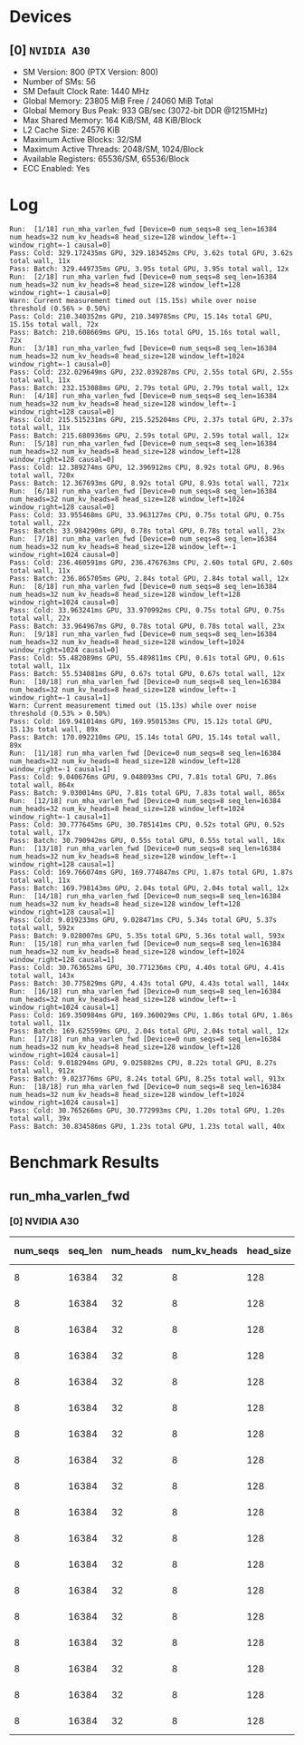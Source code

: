 # Devices

## [0] `NVIDIA A30`
* SM Version: 800 (PTX Version: 800)
* Number of SMs: 56
* SM Default Clock Rate: 1440 MHz
* Global Memory: 23805 MiB Free / 24060 MiB Total
* Global Memory Bus Peak: 933 GB/sec (3072-bit DDR @1215MHz)
* Max Shared Memory: 164 KiB/SM, 48 KiB/Block
* L2 Cache Size: 24576 KiB
* Maximum Active Blocks: 32/SM
* Maximum Active Threads: 2048/SM, 1024/Block
* Available Registers: 65536/SM, 65536/Block
* ECC Enabled: Yes

# Log

```
Run:  [1/18] run_mha_varlen_fwd [Device=0 num_seqs=8 seq_len=16384 num_heads=32 num_kv_heads=8 head_size=128 window_left=-1 window_right=-1 causal=0]
Pass: Cold: 329.172435ms GPU, 329.183452ms CPU, 3.62s total GPU, 3.62s total wall, 11x 
Pass: Batch: 329.449735ms GPU, 3.95s total GPU, 3.95s total wall, 12x
Run:  [2/18] run_mha_varlen_fwd [Device=0 num_seqs=8 seq_len=16384 num_heads=32 num_kv_heads=8 head_size=128 window_left=128 window_right=-1 causal=0]
Warn: Current measurement timed out (15.15s) while over noise threshold (0.56% > 0.50%)
Pass: Cold: 210.340352ms GPU, 210.349785ms CPU, 15.14s total GPU, 15.15s total wall, 72x 
Pass: Batch: 210.608669ms GPU, 15.16s total GPU, 15.16s total wall, 72x
Run:  [3/18] run_mha_varlen_fwd [Device=0 num_seqs=8 seq_len=16384 num_heads=32 num_kv_heads=8 head_size=128 window_left=1024 window_right=-1 causal=0]
Pass: Cold: 232.029649ms GPU, 232.039287ms CPU, 2.55s total GPU, 2.55s total wall, 11x 
Pass: Batch: 232.153088ms GPU, 2.79s total GPU, 2.79s total wall, 12x
Run:  [4/18] run_mha_varlen_fwd [Device=0 num_seqs=8 seq_len=16384 num_heads=32 num_kv_heads=8 head_size=128 window_left=-1 window_right=128 causal=0]
Pass: Cold: 215.515231ms GPU, 215.525204ms CPU, 2.37s total GPU, 2.37s total wall, 11x 
Pass: Batch: 215.680936ms GPU, 2.59s total GPU, 2.59s total wall, 12x
Run:  [5/18] run_mha_varlen_fwd [Device=0 num_seqs=8 seq_len=16384 num_heads=32 num_kv_heads=8 head_size=128 window_left=128 window_right=128 causal=0]
Pass: Cold: 12.389274ms GPU, 12.396912ms CPU, 8.92s total GPU, 8.96s total wall, 720x 
Pass: Batch: 12.367693ms GPU, 8.92s total GPU, 8.93s total wall, 721x
Run:  [6/18] run_mha_varlen_fwd [Device=0 num_seqs=8 seq_len=16384 num_heads=32 num_kv_heads=8 head_size=128 window_left=1024 window_right=128 causal=0]
Pass: Cold: 33.955468ms GPU, 33.963127ms CPU, 0.75s total GPU, 0.75s total wall, 22x 
Pass: Batch: 33.984290ms GPU, 0.78s total GPU, 0.78s total wall, 23x
Run:  [7/18] run_mha_varlen_fwd [Device=0 num_seqs=8 seq_len=16384 num_heads=32 num_kv_heads=8 head_size=128 window_left=-1 window_right=1024 causal=0]
Pass: Cold: 236.460591ms GPU, 236.476763ms CPU, 2.60s total GPU, 2.60s total wall, 11x 
Pass: Batch: 236.865705ms GPU, 2.84s total GPU, 2.84s total wall, 12x
Run:  [8/18] run_mha_varlen_fwd [Device=0 num_seqs=8 seq_len=16384 num_heads=32 num_kv_heads=8 head_size=128 window_left=128 window_right=1024 causal=0]
Pass: Cold: 33.963241ms GPU, 33.970992ms CPU, 0.75s total GPU, 0.75s total wall, 22x 
Pass: Batch: 33.964967ms GPU, 0.78s total GPU, 0.78s total wall, 23x
Run:  [9/18] run_mha_varlen_fwd [Device=0 num_seqs=8 seq_len=16384 num_heads=32 num_kv_heads=8 head_size=128 window_left=1024 window_right=1024 causal=0]
Pass: Cold: 55.482089ms GPU, 55.489811ms CPU, 0.61s total GPU, 0.61s total wall, 11x 
Pass: Batch: 55.534081ms GPU, 0.67s total GPU, 0.67s total wall, 12x
Run:  [10/18] run_mha_varlen_fwd [Device=0 num_seqs=8 seq_len=16384 num_heads=32 num_kv_heads=8 head_size=128 window_left=-1 window_right=-1 causal=1]
Warn: Current measurement timed out (15.13s) while over noise threshold (0.53% > 0.50%)
Pass: Cold: 169.941014ms GPU, 169.950153ms CPU, 15.12s total GPU, 15.13s total wall, 89x 
Pass: Batch: 170.092210ms GPU, 15.14s total GPU, 15.14s total wall, 89x
Run:  [11/18] run_mha_varlen_fwd [Device=0 num_seqs=8 seq_len=16384 num_heads=32 num_kv_heads=8 head_size=128 window_left=128 window_right=-1 causal=1]
Pass: Cold: 9.040676ms GPU, 9.048093ms CPU, 7.81s total GPU, 7.86s total wall, 864x 
Pass: Batch: 9.030014ms GPU, 7.81s total GPU, 7.83s total wall, 865x
Run:  [12/18] run_mha_varlen_fwd [Device=0 num_seqs=8 seq_len=16384 num_heads=32 num_kv_heads=8 head_size=128 window_left=1024 window_right=-1 causal=1]
Pass: Cold: 30.777645ms GPU, 30.785141ms CPU, 0.52s total GPU, 0.52s total wall, 17x 
Pass: Batch: 30.790942ms GPU, 0.55s total GPU, 0.55s total wall, 18x
Run:  [13/18] run_mha_varlen_fwd [Device=0 num_seqs=8 seq_len=16384 num_heads=32 num_kv_heads=8 head_size=128 window_left=-1 window_right=128 causal=1]
Pass: Cold: 169.766074ms GPU, 169.774847ms CPU, 1.87s total GPU, 1.87s total wall, 11x 
Pass: Batch: 169.798143ms GPU, 2.04s total GPU, 2.04s total wall, 12x
Run:  [14/18] run_mha_varlen_fwd [Device=0 num_seqs=8 seq_len=16384 num_heads=32 num_kv_heads=8 head_size=128 window_left=128 window_right=128 causal=1]
Pass: Cold: 9.019233ms GPU, 9.028471ms CPU, 5.34s total GPU, 5.37s total wall, 592x 
Pass: Batch: 9.028007ms GPU, 5.35s total GPU, 5.36s total wall, 593x
Run:  [15/18] run_mha_varlen_fwd [Device=0 num_seqs=8 seq_len=16384 num_heads=32 num_kv_heads=8 head_size=128 window_left=1024 window_right=128 causal=1]
Pass: Cold: 30.763652ms GPU, 30.771236ms CPU, 4.40s total GPU, 4.41s total wall, 143x 
Pass: Batch: 30.775829ms GPU, 4.43s total GPU, 4.43s total wall, 144x
Run:  [16/18] run_mha_varlen_fwd [Device=0 num_seqs=8 seq_len=16384 num_heads=32 num_kv_heads=8 head_size=128 window_left=-1 window_right=1024 causal=1]
Pass: Cold: 169.350984ms GPU, 169.360029ms CPU, 1.86s total GPU, 1.86s total wall, 11x 
Pass: Batch: 169.625599ms GPU, 2.04s total GPU, 2.04s total wall, 12x
Run:  [17/18] run_mha_varlen_fwd [Device=0 num_seqs=8 seq_len=16384 num_heads=32 num_kv_heads=8 head_size=128 window_left=128 window_right=1024 causal=1]
Pass: Cold: 9.018294ms GPU, 9.025882ms CPU, 8.22s total GPU, 8.27s total wall, 912x 
Pass: Batch: 9.023776ms GPU, 8.24s total GPU, 8.25s total wall, 913x
Run:  [18/18] run_mha_varlen_fwd [Device=0 num_seqs=8 seq_len=16384 num_heads=32 num_kv_heads=8 head_size=128 window_left=1024 window_right=1024 causal=1]
Pass: Cold: 30.765266ms GPU, 30.772993ms CPU, 1.20s total GPU, 1.20s total wall, 39x 
Pass: Batch: 30.834586ms GPU, 1.23s total GPU, 1.23s total wall, 40x
```

# Benchmark Results

## run_mha_varlen_fwd

### [0] NVIDIA A30

| num_seqs | seq_len | num_heads | num_kv_heads | head_size | window_left | window_right | causal | Q Tensor  |  K Tensor   |  V Tensor   |  Output   | Tokens |   Est. FLOPS   | Memory Usage | Samples |  CPU Time  | Noise |  GPU Time  | Noise |  Elem/s  | GlobalMem BW | BWUtil | Samples | Batch GPU  |
|----------|---------|-----------|--------------|-----------|-------------|--------------|--------|-----------|-------------|-------------|-----------|--------|----------------|--------------|---------|------------|-------|------------|-------|----------|--------------|--------|---------|------------|
|        8 |   16384 |        32 |            8 |       128 |          -1 |           -1 |      0 | 1.000 GiB | 256.000 MiB | 256.000 MiB | 1.000 GiB | 131072 | 17592186044416 |         2560 |     11x | 329.183 ms | 0.47% | 329.172 ms | 0.47% | 398.186K |   8.155 GB/s |  0.87% |     12x | 329.450 ms |
|        8 |   16384 |        32 |            8 |       128 |         128 |           -1 |      0 | 1.000 GiB | 256.000 MiB | 256.000 MiB | 1.000 GiB | 131072 | 17592186044416 |         2560 |     72x | 210.350 ms | 0.56% | 210.340 ms | 0.56% | 623.142K |  12.762 GB/s |  1.37% |     72x | 210.609 ms |
|        8 |   16384 |        32 |            8 |       128 |        1024 |           -1 |      0 | 1.000 GiB | 256.000 MiB | 256.000 MiB | 1.000 GiB | 131072 | 17592186044416 |         2560 |     11x | 232.039 ms | 0.21% | 232.030 ms | 0.21% | 564.893K |  11.569 GB/s |  1.24% |     12x | 232.153 ms |
|        8 |   16384 |        32 |            8 |       128 |          -1 |          128 |      0 | 1.000 GiB | 256.000 MiB | 256.000 MiB | 1.000 GiB | 131072 | 17592186044416 |         2560 |     11x | 215.525 ms | 0.42% | 215.515 ms | 0.42% | 608.180K |  12.456 GB/s |  1.33% |     12x | 215.681 ms |
|        8 |   16384 |        32 |            8 |       128 |         128 |          128 |      0 | 1.000 GiB | 256.000 MiB | 256.000 MiB | 1.000 GiB | 131072 | 17592186044416 |         2560 |    720x |  12.397 ms | 0.64% |  12.389 ms | 0.64% |  10.579M | 216.668 GB/s | 23.22% |    721x |  12.368 ms |
|        8 |   16384 |        32 |            8 |       128 |        1024 |          128 |      0 | 1.000 GiB | 256.000 MiB | 256.000 MiB | 1.000 GiB | 131072 | 17592186044416 |         2560 |     22x |  33.963 ms | 0.50% |  33.955 ms | 0.50% |   3.860M |  79.055 GB/s |  8.47% |     23x |  33.984 ms |
|        8 |   16384 |        32 |            8 |       128 |          -1 |         1024 |      0 | 1.000 GiB | 256.000 MiB | 256.000 MiB | 1.000 GiB | 131072 | 17592186044416 |         2560 |     11x | 236.477 ms | 0.38% | 236.461 ms | 0.38% | 554.308K |  11.352 GB/s |  1.22% |     12x | 236.866 ms |
|        8 |   16384 |        32 |            8 |       128 |         128 |         1024 |      0 | 1.000 GiB | 256.000 MiB | 256.000 MiB | 1.000 GiB | 131072 | 17592186044416 |         2560 |     22x |  33.971 ms | 0.49% |  33.963 ms | 0.49% |   3.859M |  79.037 GB/s |  8.47% |     23x |  33.965 ms |
|        8 |   16384 |        32 |            8 |       128 |        1024 |         1024 |      0 | 1.000 GiB | 256.000 MiB | 256.000 MiB | 1.000 GiB | 131072 | 17592186044416 |         2560 |     11x |  55.490 ms | 0.47% |  55.482 ms | 0.47% |   2.362M |  48.382 GB/s |  5.19% |     12x |  55.534 ms |
|        8 |   16384 |        32 |            8 |       128 |          -1 |           -1 |      1 | 1.000 GiB | 256.000 MiB | 256.000 MiB | 1.000 GiB | 131072 | 17592186044416 |         2560 |     89x | 169.950 ms | 0.53% | 169.941 ms | 0.53% | 771.279K |  15.796 GB/s |  1.69% |     89x | 170.092 ms |
|        8 |   16384 |        32 |            8 |       128 |         128 |           -1 |      1 | 1.000 GiB | 256.000 MiB | 256.000 MiB | 1.000 GiB | 131072 | 17592186044416 |         2560 |    864x |   9.048 ms | 0.61% |   9.041 ms | 0.60% |  14.498M | 296.920 GB/s | 31.82% |    865x |   9.030 ms |
|        8 |   16384 |        32 |            8 |       128 |        1024 |           -1 |      1 | 1.000 GiB | 256.000 MiB | 256.000 MiB | 1.000 GiB | 131072 | 17592186044416 |         2560 |     17x |  30.785 ms | 0.46% |  30.778 ms | 0.46% |   4.259M |  87.218 GB/s |  9.35% |     18x |  30.791 ms |
|        8 |   16384 |        32 |            8 |       128 |          -1 |          128 |      1 | 1.000 GiB | 256.000 MiB | 256.000 MiB | 1.000 GiB | 131072 | 17592186044416 |         2560 |     11x | 169.775 ms | 0.42% | 169.766 ms | 0.42% | 772.074K |  15.812 GB/s |  1.69% |     12x | 169.798 ms |
|        8 |   16384 |        32 |            8 |       128 |         128 |          128 |      1 | 1.000 GiB | 256.000 MiB | 256.000 MiB | 1.000 GiB | 131072 | 17592186044416 |         2560 |    592x |   9.028 ms | 0.81% |   9.019 ms | 0.66% |  14.532M | 297.626 GB/s | 31.90% |    593x |   9.028 ms |
|        8 |   16384 |        32 |            8 |       128 |        1024 |          128 |      1 | 1.000 GiB | 256.000 MiB | 256.000 MiB | 1.000 GiB | 131072 | 17592186044416 |         2560 |    143x |  30.771 ms | 0.50% |  30.764 ms | 0.50% |   4.261M |  87.257 GB/s |  9.35% |    144x |  30.776 ms |
|        8 |   16384 |        32 |            8 |       128 |          -1 |         1024 |      1 | 1.000 GiB | 256.000 MiB | 256.000 MiB | 1.000 GiB | 131072 | 17592186044416 |         2560 |     11x | 169.360 ms | 0.08% | 169.351 ms | 0.08% | 773.967K |  15.851 GB/s |  1.70% |     12x | 169.626 ms |
|        8 |   16384 |        32 |            8 |       128 |         128 |         1024 |      1 | 1.000 GiB | 256.000 MiB | 256.000 MiB | 1.000 GiB | 131072 | 17592186044416 |         2560 |    912x |   9.026 ms | 0.68% |   9.018 ms | 0.68% |  14.534M | 297.657 GB/s | 31.90% |    913x |   9.024 ms |
|        8 |   16384 |        32 |            8 |       128 |        1024 |         1024 |      1 | 1.000 GiB | 256.000 MiB | 256.000 MiB | 1.000 GiB | 131072 | 17592186044416 |         2560 |     39x |  30.773 ms | 0.50% |  30.765 ms | 0.50% |   4.260M |  87.253 GB/s |  9.35% |     40x |  30.835 ms |
